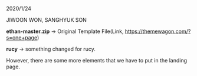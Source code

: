 2020/1/24 

JIWOON WON, SANGHYUK SON

**ethan-master.zip** -> Original Template File(Link, <https://themewagon.com/?s=one+page>)

**rucy** -> something changed for rucy. 

However, there are some more elements that we have to put in the landing page. 